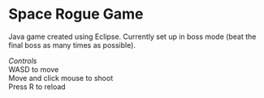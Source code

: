 # Space Rogue Game
  
  
Java game created using Eclipse. Currently set up in boss mode (beat the final boss as many times as possible).
  
*Controls*  
WASD to move  
Move and click mouse to shoot  
Press R to reload  
